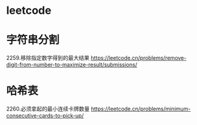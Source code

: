# leetcode

# 字符串分割
2259.移除指定数字得到的最大结果 https://leetcode.cn/problems/remove-digit-from-number-to-maximize-result/submissions/


# 哈希表
2260.必须拿起的最小连续卡牌数量 https://leetcode.cn/problems/minimum-consecutive-cards-to-pick-up/
